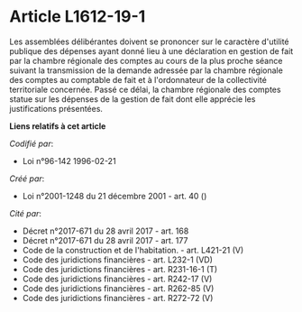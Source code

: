 # Article L1612-19-1

Les assemblées délibérantes doivent se prononcer sur le caractère d'utilité publique des dépenses ayant donné lieu à une
déclaration en gestion de fait par la chambre régionale des comptes au cours de la plus proche séance suivant la transmission
de la demande adressée par la chambre régionale des comptes au comptable de fait et à l'ordonnateur de la collectivité
territoriale concernée. Passé ce délai, la chambre régionale des comptes statue sur les dépenses de la gestion de fait dont
elle apprécie les justifications présentées.

**Liens relatifs à cet article**

_Codifié par_:

  - Loi n°96-142 1996-02-21

_Créé par_:

  - Loi n°2001-1248 du 21 décembre 2001 - art. 40 ()

_Cité par_:

  - Décret n°2017-671 du 28 avril 2017 - art. 168
  - Décret n°2017-671 du 28 avril 2017 - art. 177
  - Code de la construction et de l'habitation. - art. L421-21 (V)
  - Code des juridictions financières - art. L232-1 (VD)
  - Code des juridictions financières - art. R231-16-1 (T)
  - Code des juridictions financières - art. R242-17 (V)
  - Code des juridictions financières - art. R262-85 (V)
  - Code des juridictions financières - art. R272-72 (V)
